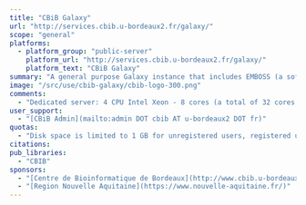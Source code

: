 ```yaml
---
title: "CBiB Galaxy"
url: "http://services.cbib.u-bordeaux2.fr/galaxy/"
scope: "general"
platforms:
  - platform_group: "public-server"
    platform_url: "http://services.cbib.u-bordeaux2.fr/galaxy/"
    platform_text: "CBiB Galaxy"
summary: "A general purpose Galaxy instance that includes EMBOSS (a software analysis package for molecular biology) and fibronectin (diversity analysis of synthetic libraries of a Fibronectin domain). "
image: "/src/use/cbib-galaxy/cbib-logo-300.png"
comments:
  - "Dedicated server: 4 CPU Intel Xeon - 8 cores (a total of 32 cores / 64 threads) , 128 GB RAM, 800 GB of disk space."
user_support:
  - "[CBiB Admin](mailto:admin DOT cbib AT u-bordeaux2 DOT fr)"
quotas:
  - "Disk space is limited to 1 GB for unregistered users, registered users are free to use up to 10GB (to have more space, please contact [CBiB Admin](mailto:admin DOT cbib AT u-bordeaux2 DOT fr)). The maximum file size to upload is 5 GB. FTP is not operational at this time. Data will be kept 60 days after deletion from history or library."
citations:
pub_libraries:
  - "CBIB"
sponsors:
  - "[Centre de Bioinformatique de Bordeaux](http://www.cbib.u-bordeaux2.fr/)"
  - "[Region Nouvelle Aquitaine](https://www.nouvelle-aquitaine.fr/)"
---
```

